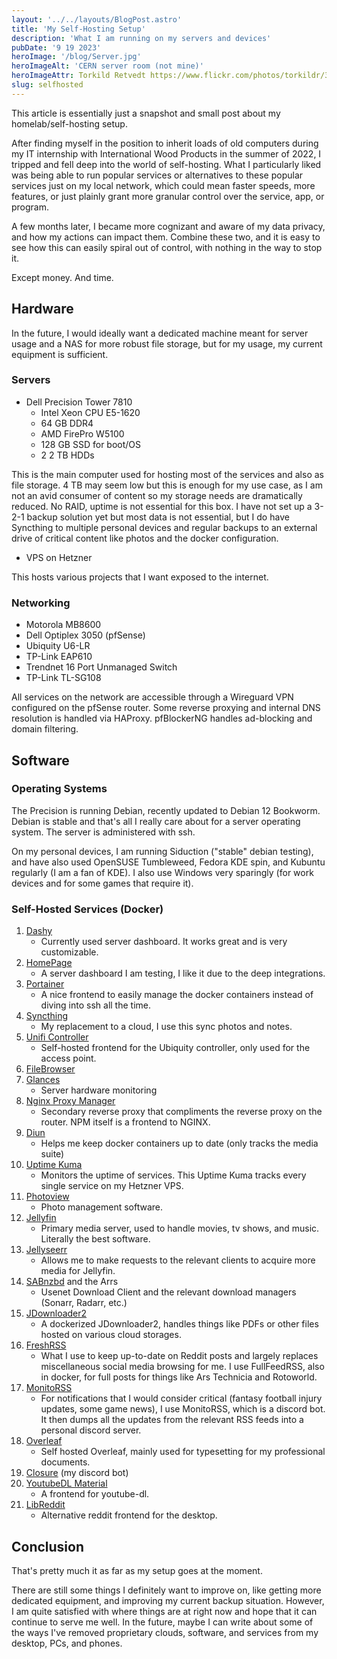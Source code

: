 ```yaml
---
layout: '../../layouts/BlogPost.astro'
title: 'My Self-Hosting Setup'
description: 'What I am running on my servers and devices'
pubDate: '9 19 2023'
heroImage: '/blog/Server.jpg'
heroImageAlt: 'CERN server room (not mine)'
heroImageAttr: Torkild Retvedt https://www.flickr.com/photos/torkildr/3462607995
slug: selfhosted
---
```


This article is essentially just a snapshot and small post about my homelab/self-hosting setup.

After finding myself in the position to inherit loads of old computers during my IT internship with International Wood Products in the summer of 2022, I tripped and fell deep into the world of self-hosting. What I particularly liked was being able to run popular services or alternatives to these popular services just on my local network, which could mean faster speeds, more features, or just plainly grant more granular control over the service, app, or program.

A few months later, I became more cognizant and aware of my data privacy, and how my actions can impact them. Combine these two, and it is easy to see how this can easily spiral out of control, with nothing in the way to stop it.

Except money. And time.

## Hardware

In the future, I would ideally want a dedicated machine meant for server usage and a NAS for more robust file storage, but for my usage, my current equipment is sufficient.

### Servers

- Dell Precision Tower 7810
    - Intel Xeon CPU E5-1620
    - 64 GB DDR4
    - AMD FirePro W5100
    - 128 GB SSD for boot/OS
    - 2 2 TB HDDs

This is the main computer used for hosting most of the services and also as file storage. 4 TB may seem low but this is enough for my use case, as I am not an avid consumer of content so my storage needs are dramatically reduced. No RAID, uptime is not essential for this box. I have not set up a 3-2-1 backup solution yet but most data is not essential, but I do have Syncthing to multiple personal devices and regular backups to an external drive of critical content like photos and the docker configuration.

- VPS on Hetzner

This hosts various projects that I want exposed to the internet.

### Networking

- Motorola MB8600
- Dell Optiplex 3050 (pfSense)
- Ubiquity U6-LR
- TP-Link EAP610
- Trendnet 16 Port Unmanaged Switch
- TP-Link TL-SG108

All services on the network are accessible through a Wireguard VPN configured on the pfSense router. Some reverse proxying and internal DNS resolution is handled via HAProxy. pfBlockerNG handles ad-blocking and domain filtering.

## Software

### Operating Systems

The Precision is running Debian, recently updated to Debian 12 Bookworm. Debian is stable and that's all I really care about for a server operating system. The server is administered with ssh.

On my personal devices, I am running Siduction ("stable" debian testing), and have also used OpenSUSE Tumbleweed, Fedora KDE spin, and Kubuntu regularly (I am a fan of KDE). I also use Windows very sparingly (for work devices and for some games that require it).

### Self-Hosted Services (Docker)

1. [Dashy](https://dashy.to/)
    - Currently used server dashboard. It works great and is very customizable.
1. [HomePage](https://github.com/benphelps/homepage)
    - A server dashboard I am testing, I like it due to the deep integrations.
1. [Portainer](https://www.portainer.io/)
    - A nice frontend to easily manage the docker containers instead of diving into ssh all the time.
2. [Syncthing](https://syncthing.net/)
    - My replacement to a cloud, I use this sync photos and notes.
3. [Unifi Controller](https://github.com/linuxserver/docker-unifi-controller)
    - Self-hosted frontend for the Ubiquity controller, only used for the access point.
3. [FileBrowser](https://filebrowser.org/)
3. [Glances](https://nicolargo.github.io/glances/)
    - Server hardware monitoring
3. [Nginx Proxy Manager](https://nginxproxymanager.com/)
    - Secondary reverse proxy that compliments the reverse proxy on the router. NPM itself is a frontend to NGINX.
3. [Diun](https://crazymax.dev/diun/)
    - Helps me keep docker containers up to date (only tracks the media suite)
3. [Uptime Kuma](https://uptime.kuma.pet/)
    - Monitors the uptime of services. This Uptime Kuma tracks every single service on my Hetzner VPS.
4. [Photoview](https://photoview.github.io/)
    - Photo management software.
4. [Jellyfin](https://jellyfin.org/)
    - Primary media server, used to handle movies, tv shows, and music. Literally the best software.
4. [Jellyseerr](https://github.com/Fallenbagel/jellyseerr)
    - Allows me to make requests to the relevant clients to acquire more media for Jellyfin.
5. [SABnzbd](https://sabnzbd.org/) and the Arrs
    - Usenet Download Client and the relevant download managers (Sonarr, Radarr, etc.)
6. [JDownloader2](https://github.com/jlesage/docker-jdownloader-2)
    - A dockerized JDownloader2, handles things like PDFs or other files hosted on various cloud storages.
8. [FreshRSS](https://www.freshrss.org/)
    - What I use to keep up-to-date on Reddit posts and largely replaces miscellaneous social media browsing for me. I use FullFeedRSS, also in docker, for full posts for things like Ars Technicia and Rotoworld.
8. [MonitoRSS](https://monitorss.xyz/)
    - For notifications that I would consider critical (fantasy football injury updates, some game news), I use MonitoRSS, which is a discord bot. It then dumps all the updates from the relevant RSS feeds into a personal discord server.
11. [Overleaf](https://github.com/overleaf/overleaf)
    - Self hosted Overleaf, mainly used for typesetting for my professional documents.
12. [Closure](https://github.com/wesngu28/closurets) (my discord bot)
20. [YoutubeDL Material](https://github.com/Tzahi12345/YoutubeDL-Material)
    - A frontend for youtube-dl.
21. [LibReddit](https://github.com/libreddit/libreddit)
    - Alternative reddit frontend for the desktop.

## Conclusion

That's pretty much it as far as my setup goes at the moment.

There are still some things I definitely want to improve on, like getting more dedicated equipment, and improving my current backup situation. However, I am quite satisfied with where things are at right now and hope that it can continue to serve me well. In the future, maybe I can write about some of the ways I've removed proprietary clouds, software, and services from my desktop, PCs, and phones.